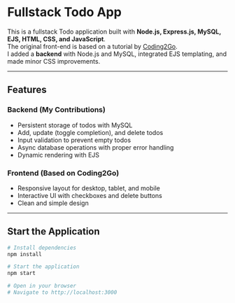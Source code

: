 # Fullstack Todo App

This is a fullstack Todo application built with **Node.js, Express.js, MySQL, EJS, HTML, CSS, and JavaScript**.  
The original front-end is based on a tutorial by [Coding2Go](https://www.youtube.com/watch?v=THEKW1gITJI&t=2115s).  
I added a **backend** with Node.js and MySQL, integrated EJS templating, and made minor CSS improvements.

---

## Features

### Backend (My Contributions)

- Persistent storage of todos with MySQL
- Add, update (toggle completion), and delete todos
- Input validation to prevent empty todos
- Async database operations with proper error handling
- Dynamic rendering with EJS

### Frontend (Based on Coding2Go)

- Responsive layout for desktop, tablet, and mobile
- Interactive UI with checkboxes and delete buttons
- Clean and simple design

---

## Start the Application

```bash
# Install dependencies
npm install

# Start the application
npm start

# Open in your browser
# Navigate to http://localhost:3000
```
